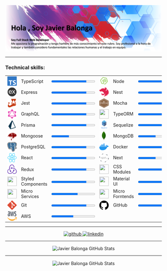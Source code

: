 <img src="https://github.com/JavierBalonga/JavierBalonga/blob/master/img/portada.png"/>

---

### Technical skills:

<p align="center">
  <table>
    <tbody>
      <tr>
        <td>
          <img src="https://github.com/JavierBalonga/JavierBalonga/blob/master/img/skills/typescript.png" width="30" height="30" align="center"/>
        </td>
        <td>
          <label for="typescript">TypeScript</label>
        </td>
        <td>
          <progress id="typescript" value="80" max="100"> 80% </progress>
        </td>
        <td>
          <img src="https://github.com/JavierBalonga/JavierBalonga/blob/master/img/skills/node.png" width="30" height="30" align="center"/>
        </td>
        <td>
          <label for="node">Node</label>
        </td>
        <td>
          <progress id="node" value="80" max="100"> 80% </progress>
        </td>
      </tr>
      <tr>
        <td>
          <img src="https://github.com/JavierBalonga/JavierBalonga/blob/master/img/skills/express.png" width="30" height="30" align="center"/>
        </td>
        <td>
          <label for="express">Express</label>
        </td>
        <td>
          <progress id="express" value="80" max="100"> 80% </progress>
        </td>
        <td>
          <img src="https://github.com/JavierBalonga/JavierBalonga/blob/master/img/skills/nest.png" width="30" height="30" align="center"/>
        </td>
        <td>
          <label for="nest">Nest</label>
        </td>
        <td>
          <progress id="nest" value="80" max="100"> 80% </progress>
        </td>
      </tr>
      <tr>
        <td>
          <img src="https://github.com/JavierBalonga/JavierBalonga/blob/master/img/skills/jest.png" width="30" height="30" align="center"/>
        </td>
        <td>
          <label for="jest">Jest</label>
        </td>
        <td>
          <progress id="jest" value="80" max="100"> 80% </progress>
        </td>
        <td>
          <img src="https://github.com/JavierBalonga/JavierBalonga/blob/master/img/skills/mocha.png" width="30" height="30" align="center"/>
        </td>
        <td>
          <label for="mocha">Mocha</label>
        </td>
        <td>
          <progress id="mocha" value="80" max="100"> 80% </progress>
        </td>
      </tr>
      <tr>
        <td>
          <img src="https://github.com/JavierBalonga/JavierBalonga/blob/master/img/skills/graphql.png" width="30" height="30" align="center"/>
        </td>
        <td>
          <label for="graphql">GraphQL</label>
        </td>
        <td>
          <progress id="graphql" value="80" max="100"> 80% </progress>
        </td>
        <td>
          <img src="https://github.com/JavierBalonga/JavierBalonga/blob/master/img/skills/typeorm.png" width="30" height="30" align="center"/>
        </td>
        <td>
          <label for="typeorm">TypeORM</label>
        </td>
        <td>
          <progress id="typeorm" value="80" max="100"> 80% </progress>
        </td>
      </tr>
      <tr>
        <td>
          <img src="https://github.com/JavierBalonga/JavierBalonga/blob/master/img/skills/prisma.png" width="30" height="30" align="center"/>
        </td>
        <td>
          <label for="prisma">Prisma</label>
        </td>
        <td>
          <progress id="prisma" value="80" max="100"> 80% </progress>
        </td>
        <td>
          <img src="https://github.com/JavierBalonga/JavierBalonga/blob/master/img/skills/sequelize.png" width="30" height="30" align="center"/>
        </td>
        <td>
          <label for="sequelize">Sequelize</label>
        </td>
        <td>
          <progress id="sequelize" value="80" max="100"> 80% </progress>
        </td>
      </tr>
      <tr>
        <td>
          <img src="https://github.com/JavierBalonga/JavierBalonga/blob/master/img/skills/mongoose.png" width="30" height="30" align="center"/>
        </td>
        <td>
          <label for="mongoose">Mongoose</label>
        </td>
        <td>
          <progress id="mongoose" value="40" max="100"> 40% </progress>
        </td>
        <td>
          <img src="https://github.com/JavierBalonga/JavierBalonga/blob/master/img/skills/mongodb.png" width="30" height="30" align="center"/>
        </td>
        <td>
          <label for="mongodb">MongoDB</label>
        </td>
        <td>
          <progress id="mongodb" value="40" max="100"> 40% </progress>
        </td>
      </tr>
      <tr>
        <td>
          <img src="https://github.com/JavierBalonga/JavierBalonga/blob/master/img/skills/postgresql.png" width="30" height="30" align="center"/>
        </td>
        <td>
          <label for="postgresql">PostgreSQL</label>
        </td>
        <td>
          <progress id="postgresql" value="80" max="100"> 80% </progress>
        </td>
        <td>
          <img src="https://github.com/JavierBalonga/JavierBalonga/blob/master/img/skills/docker.png" width="30" height="30" align="center"/>
        </td>
        <td>
          <label for="docker">Docker</label>
        </td>
        <td>
          <progress id="docker" value="60" max="100"> 60% </progress>
        </td>
      </tr>
      <tr>
        <td>
          <img src="https://github.com/JavierBalonga/JavierBalonga/blob/master/img/skills/react.png" width="30" height="30" align="center"/>
        </td>
        <td>
          <label for="react">React</label>
        </td>
        <td>
          <progress id="react" value="80" max="100"> 80% </progress>
        </td>
        <td>
          <img src="https://github.com/JavierBalonga/JavierBalonga/blob/master/img/skills/next.png" width="30" height="30" align="center"/>
        </td>
        <td>
          <label for="next">Next</label>
        </td>
        <td>
          <progress id="next" value="40" max="100"> 40% </progress>
        </td>
      </tr>
      <tr>
        <td>
          <img src="https://github.com/JavierBalonga/JavierBalonga/blob/master/img/skills/redux.png" width="30" height="30" align="center"/>
        </td>
        <td>
          <label for="redux">Redux</label>
        </td>
        <td>
          <progress id="redux" value="80" max="100"> 80% </progress>
        </td>
        <td>
          <img src="https://github.com/JavierBalonga/JavierBalonga/blob/master/img/skills/css modules.png" width="30" height="30" align="center"/>
        </td>
        <td>
          <label for="css modules">CSS Modules</label>
        </td>
        <td>
          <progress id="css modules" value="80" max="100"> 80% </progress>
        </td>
      </tr>
      <tr>
        <td>
          <img src="https://github.com/JavierBalonga/JavierBalonga/blob/master/img/skills/styled components.png" width="30" height="30" align="center"/>
        </td>
        <td>
          <label for="styled components">Styled Components</label>
        </td>
        <td>
          <progress id="styled components" value="80" max="100"> 80% </progress>
        </td>
        <td>
          <img src="https://github.com/JavierBalonga/JavierBalonga/blob/master/img/skills/material ui.png" width="30" height="30" align="center"/>
        </td>
        <td>
          <label for="material ui">Material UI</label>
        </td>
        <td>
          <progress id="material ui" value="80" max="100"> 80% </progress>
        </td>
      </tr>
      <tr>
        <td>
          <img src="https://github.com/JavierBalonga/JavierBalonga/blob/master/img/skills/micro services.png" width="30" height="30" align="center"/>
        </td>
        <td>
          <label for="micro services">Micro Services</label>
        </td>
        <td>
          <progress id="micro services" value="60" max="100"> 60% </progress>
        </td>
        <td>
          <img src="https://github.com/JavierBalonga/JavierBalonga/blob/master/img/skills/micro forntends.png" width="30" height="30" align="center"/>
        </td>
        <td>
          <label for="micro forntends">Micro Forntends</label>
        </td>
        <td>
          <progress id="micro forntends" value="80" max="100"> 80% </progress>
        </td>
      </tr>
      <tr>
        <td>
          <img src="https://github.com/JavierBalonga/JavierBalonga/blob/master/img/skills/git.png" width="30" height="30" align="center"/>
        </td>
        <td>
          <label for="git">Git</label>
        </td>
        <td>
          <progress id="git" value="80" max="100"> 80% </progress>
        </td>
        <td>
          <img src="https://github.com/JavierBalonga/JavierBalonga/blob/master/img/skills/github.png" width="30" height="30" align="center"/>
        </td>
        <td>
          <label for="github">GitHub</label>
        </td>
        <td>
          <progress id="github" value="80" max="100"> 80% </progress>
        </td>
      </tr>
      <tr>
        <td>
          <img src="https://github.com/JavierBalonga/JavierBalonga/blob/master/img/skills/aws.png" width="30" height="30" align="center"/>
        </td>
        <td>
          <label for="aws">AWS</label>
        </td>
        <td>
          <progress id="aws" value="50" max="100"> 50% </progress>
        </td>
      </tr>
    </tbody>
  </table>
</p>


---

<p align="center">
    <a href="https://github.com/JavierBalonga">
      <img src='https://cdn.jsdelivr.net/npm/simple-icons@3.0.1/icons/github.svg' alt='github' height='40'>
    </a>
    <a href="https://www.linkedin.com/in/javier-balonga-39518a1b1/">
      <img src='https://cdn.jsdelivr.net/npm/simple-icons@3.0.1/icons/linkedin.svg' alt='linkedin' height='40'>
    </a>
</p>

---

<p align="center">
    <img align="center" alt="Javier Balonga GitHub Stats" src="https://github-readme-stats.vercel.app/api/top-langs/?username=JavierBalonga&layout=compact" />
</p>

---

<p align="center">
    <img align="center" alt="Javier Balonga GitHub Stats" src="https://github-readme-stats.vercel.app/api?username=JavierBalonga&show_icons=true&count_private=true" />
</p>
